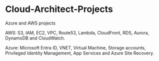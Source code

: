 # Cloud-Architect-Projects

Azure and AWS projects 

AWS: S3, IAM, EC2, VPC, Route53, Lambda, CloudFront, RDS, Aurora, DynamoDB and CloudWatch.

Azure: Microsoft Entra ID, VNET, Virtual Machine, Storage accounts, Privileged Identity Management, App Services and Azure Site Recovery.



 
